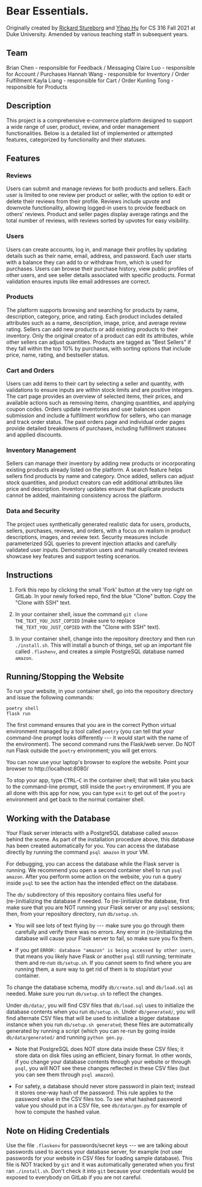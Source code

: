 # Bear Essentials.

Originally created by [Rickard
Stureborg](http://www.rickard.stureborg.com) and [Yihao
Hu](https://www.linkedin.com/in/yihaoh/) for CS 316 Fall 2021 at Duke University.  Amended by
various teaching staff in subsequent years.

## Team
Brian Chen - responsible for Feedback / Messaging
Claire Luo - responsible for Account / Purchases
Hannah Wang - responsible for Inventory / Order Fulfillment
Kayla Liang - responsible for Cart / Order
Kunling Tong - responsible for Products

## Description

This project is a comprehensive e-commerce platform designed to support a wide range of user, product, review, and order management functionalities. Below is a detailed list of implemented or attempted features, categorized by functionality and their statuses.

## Features

### Reviews
Users can submit and manage reviews for both products and sellers. Each user is limited to one review per product or seller, with the option to edit or delete their reviews from their profile. Reviews include upvote and downvote functionality, allowing logged-in users to provide feedback on others’ reviews. Product and seller pages display average ratings and the total number of reviews, with reviews sorted by upvotes for easy visibility.

### Users
Users can create accounts, log in, and manage their profiles by updating details such as their name, email, address, and password. Each user starts with a balance they can add to or withdraw from, which is used for purchases. Users can browse their purchase history, view public profiles of other users, and see seller details associated with specific products. Format validation ensures inputs like email addresses are correct.

### Products
The platform supports browsing and searching for products by name, description, category, price, and rating. Each product includes detailed attributes such as a name, description, image, price, and average review rating. Sellers can add new products or add existing products to their inventory. Only the original creator of a product can edit its attributes, while other sellers can adjust quantities. Products are tagged as "Best Sellers" if they fall within the top 10% by purchases, with sorting options that include price, name, rating, and bestseller status.

### Cart and Orders
Users can add items to their cart by selecting a seller and quantity, with validations to ensure inputs are within stock limits and are positive integers. The cart page provides an overview of selected items, their prices, and available actions such as removing items, changing quantities, and applying coupon codes. Orders update inventories and user balances upon submission and include a fulfillment workflow for sellers, who can manage and track order status. The past orders page and individual order pages provide detailed breakdowns of purchases, including fulfillment statuses and applied discounts.

### Inventory Management
Sellers can manage their inventory by adding new products or incorporating existing products already listed on the platform. A search feature helps sellers find products by name and category. Once added, sellers can adjust stock quantities, and product creators can edit additional attributes like price and description. Inventory updates ensure that duplicate products cannot be added, maintaining consistency across the platform.

### Data and Security
The project uses synthetically generated realistic data for users, products, sellers, purchases, reviews, and orders, with a focus on realism in product descriptions, images, and review text. Security measures include parameterized SQL queries to prevent injection attacks and carefully validated user inputs. Demonstration users and manually created reviews showcase key features and support testing scenarios.

## Instructions

1. Fork this repo by clicking
   the small 'Fork' button at the very top right on GitLab.
   In your newly forked repo, find the blue "Clone" button.  Copy the
   "Clone with SSH" text.

2. In your container shell, issue the command `git clone
   THE_TEXT_YOU_JUST_COPIED` (make sure to replace
   `THE_TEXT_YOU_JUST_COPIED` with the "Clone with SSH" text).
   
3. In your container shell, change into the repository directory and
   then run `./install.sh`.  This will install a bunch of things, set
   up an important file called `.flashenv`, and creates a simple
   PostgreSQL database named `amazon`.

## Running/Stopping the Website

To run your website, in your container shell, go into the repository
directory and issue the following commands:
```
poetry shell
flask run
```

The first command ensures that you are in the correct Python virtual
environment managed by a tool called `poetry` (you can tell that your
command-line prompt looks differently --- it would start with the name
of the environment).  The second command runs the Flask/web server.
Do NOT run Flask outside the `poetry` environment; you will get
errors.

You can now use your laptop's browser to explore the website. Point your browser to
http://localhost:8080/

To stop your app, type <kbd>CTRL</kbd>-<kbd>C</kbd> in the container
shell; that will take you back to the command-line prompt, still
inside the `poetry` environment. If you are all done with this app for
now, you can type `exit` to get out of the `poetry` environment and
get back to the normal container shell.

## Working with the Database

Your Flask server interacts with a PostgreSQL database called `amazon`
behind the scene.  As part of the installation procedure above, this
database has been created automatically for you.  You can access the
database directly by running the command `psql amazon` in your VM.

For debugging, you can access the database while the Flask server is
running.  We recommend you open a second container shell to run `psql
amazon`.  After you perform some action on the website, you run a
query inside `psql` to see the action has the intended effect on the
database.

The `db/` subdirectory of this repository contains files useful for
(re-)initializing the database if needed.  To (re-)initialize the
database, first make sure that you are NOT running your Flask server
or any `psql` sessions; then, from your repository directory, run
`db/setup.sh`.

* You will see lots of text flying by --- make sure you go through
  them carefully and verify there was no errors.  Any error in
  (re-)initializing the database will cause your Flask server to fail,
  so make sure you fix them.

* If you get `ERROR: database "amazon" is being accessed by other
  users`, that means you likely have Flask or another `psql` still
  running; terminate them and re-run `db/setup.sh`.  If you cannot
  seem to find where you are running them, a sure way to get rid of
  them is to stop/start your container.

To change the database schema, modify `db/create.sql` and
`db/load.sql` as needed.  Make sure you run `db/setup.sh` to reflect
the changes.

Under `db/data/`, you will find CSV files that `db/load.sql` uses to
initialize the database contents when you run `db/setup.sh`.  Under
`db/generated/`, you will find alternate CSV files that will be used
to initialize a bigger database instance when you run `db/setup.sh
generated`; these files are automatically generated by running a
script (which you can re-run by going inside `db/data/generated/` and
running `python gen.py`.

* Note that PostgreSQL does NOT store data inside these CSV files; it
  store data on disk files using an efficient, binary format.  In
  other words, if you change your database contents through your
  website or through `psql`, you will NOT see these changes reflected
  in these CSV files (but you can see them through `psql amazon`).

* For safety, a database should never store password in plain text;
  instead it stores one-way hash of the password.  This rule applies
  to the password value in the CSV files too.  To see what hashed
  password value you should put in a CSV file, see `db/data/gen.py`
  for example of how to compute the hashed value.

## Note on Hiding Credentials

Use the file `.flaskenv` for passwords/secret keys --- we are talking
about passwords used to access your database server, for example (not
user passwords for your website in CSV files for loading sample
database).  This file is NOT tracked by `git` and it was automatically
generated when you first ran `./install.sh`.  Don't check it into
`git` because your credentials would be exposed to everybody on GitLab
if you are not careful.
